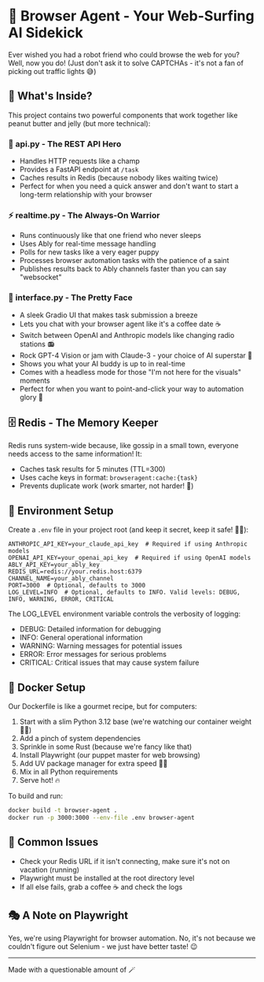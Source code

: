 # 🤖 Browser Agent - Your Web-Surfing AI Sidekick

Ever wished you had a robot friend who could browse the web for you? Well, now you do! 
(Just don't ask it to solve CAPTCHAs - it's not a fan of picking out traffic lights 😅)

## 🌟 What's Inside?

This project contains two powerful components that work together like peanut butter and jelly (but more technical):

### 🚀 api.py - The REST API Hero
- Handles HTTP requests like a champ
- Provides a FastAPI endpoint at `/task`
- Caches results in Redis (because nobody likes waiting twice)
- Perfect for when you need a quick answer and don't want to start a long-term relationship with your browser

### ⚡ realtime.py - The Always-On Warrior
- Runs continuously like that one friend who never sleeps
- Uses Ably for real-time message handling
- Polls for new tasks like a very eager puppy
- Processes browser automation tasks with the patience of a saint
- Publishes results back to Ably channels faster than you can say "websocket"

### 🎨 interface.py - The Pretty Face
- A sleek Gradio UI that makes task submission a breeze
- Lets you chat with your browser agent like it's a coffee date ☕
- Switch between OpenAI and Anthropic models like changing radio stations 📻
- Rock GPT-4 Vision or jam with Claude-3 - your choice of AI superstar 🎸
- Shows you what your AI buddy is up to in real-time
- Comes with a headless mode for those "I'm not here for the visuals" moments
- Perfect for when you want to point-and-click your way to automation glory 🎯

## 🗄️ Redis - The Memory Keeper

Redis runs system-wide because, like gossip in a small town, everyone needs access to the same information! It:
- Caches task results for 5 minutes (TTL=300)
- Uses cache keys in format: `browseragent:cache:{task}`
- Prevents duplicate work (work smarter, not harder! 🧠)

## 🔧 Environment Setup

Create a `.env` file in your project root (and keep it secret, keep it safe! 🧙‍♂️):

```env
ANTHROPIC_API_KEY=your_claude_api_key  # Required if using Anthropic models
OPENAI_API_KEY=your_openai_api_key  # Required if using OpenAI models
ABLY_API_KEY=your_ably_key
REDIS_URL=redis://your.redis.host:6379
CHANNEL_NAME=your_ably_channel
PORT=3000  # Optional, defaults to 3000
LOG_LEVEL=INFO  # Optional, defaults to INFO. Valid levels: DEBUG, INFO, WARNING, ERROR, CRITICAL
```

The LOG_LEVEL environment variable controls the verbosity of logging:
- DEBUG: Detailed information for debugging
- INFO: General operational information
- WARNING: Warning messages for potential issues
- ERROR: Error messages for serious problems
- CRITICAL: Critical issues that may cause system failure

## 🐳 Docker Setup

Our Dockerfile is like a gourmet recipe, but for computers:

1. Start with a slim Python 3.12 base (we're watching our container weight 🏋️‍♂️)
2. Add a pinch of system dependencies
3. Sprinkle in some Rust (because we're fancy like that)
4. Install Playwright (our puppet master for web browsing)
5. Add UV package manager for extra speed 🏃‍♂️
6. Mix in all Python requirements
7. Serve hot! 🔥

To build and run:
```bash
docker build -t browser-agent .
docker run -p 3000:3000 --env-file .env browser-agent
```

## 🚨 Common Issues

- Check your Redis URL if it isn't connecting, make sure it's not on vacation (running)
- Playwright must be installed at the root directory level
- If all else fails, grab a coffee ☕ and check the logs

## 🎭 A Note on Playwright

Yes, we're using Playwright for browser automation. No, it's not because we couldn't figure out Selenium - we just have better taste! 😉

---

Made with a questionable amount of 🪄
